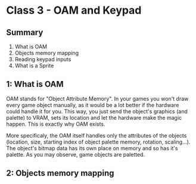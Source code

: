 Class 3 - OAM and Keypad
========================

Summary
-------

1. What is OAM
1. Objects memory mapping
2. Reading keypad inputs
3. What is a Sprite

1: What is OAM
--------------

OAM stands for "Object Attribute Memory". In your games you won't draw every
game object manually, as it would be a lot better if the hardware could handle
it for you. This way, you just send the object's graphics (and palette) to
VRAM, sets its location and let the hardware make the magic happen. This is
exactly why OAM exists.

More specificaly, the OAM itself handles only the attributes of the objects
(location, size, starting index of object palette memory, rotation,
scaling...). The object's bitmap data has its own place on memory and so has
it's palette. As you may observe, game objects are paletted.

2: Objects memory mapping
-------------------------

